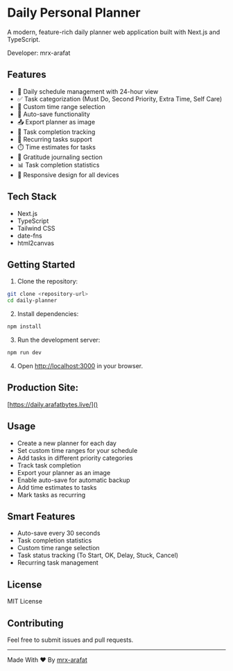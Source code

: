 # Daily Personal Planner

A modern, feature-rich daily planner web application built with Next.js and TypeScript.

Developer: mrx-arafat

## Features

- 📅 Daily schedule management with 24-hour view
- ✅ Task categorization (Must Do, Second Priority, Extra Time, Self Care)
- 🔄 Custom time range selection
- 💾 Auto-save functionality
- 📤 Export planner as image
- 🎯 Task completion tracking
- 🔁 Recurring tasks support
- ⏱️ Time estimates for tasks
- 🙏 Gratitude journaling section
- 📊 Task completion statistics
- 📱 Responsive design for all devices

## Tech Stack

- Next.js
- TypeScript
- Tailwind CSS
- date-fns
- html2canvas

## Getting Started

1. Clone the repository:

```bash
git clone <repository-url>
cd daily-planner
```

2. Install dependencies:

```bash
npm install
```

3. Run the development server:

```bash
npm run dev
```

4. Open [http://localhost:3000](http://localhost:3000) in your browser.

## Production Site:

[https://daily.arafatbytes.live/]()

## Usage

- Create a new planner for each day
- Set custom time ranges for your schedule
- Add tasks in different priority categories
- Track task completion
- Export your planner as an image
- Enable auto-save for automatic backup
- Add time estimates to tasks
- Mark tasks as recurring

## Smart Features

- Auto-save every 30 seconds
- Task completion statistics
- Custom time range selection
- Task status tracking (To Start, OK, Delay, Stuck, Cancel)
- Recurring task management

## License

MIT License

## Contributing

Feel free to submit issues and pull requests.

---

Made With ❤️ By [mrx-arafat](https://github.com/mrx-arafat/)
